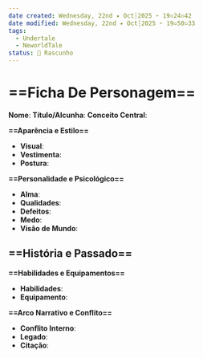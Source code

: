 ```yaml
---
date created: Wednesday, 22nd ✦ Oct┆2025 ➣ 19▫24▫42 
date modified: Wednesday, 22nd ✦ Oct┆2025 ➣ 19▫50▫33 
tags:
  - Undertale
  - NeworldTale
status: 📄 Rascunho
---
```

# ==Ficha De Personagem==
**Nome**: 
**Título/Alcunha**: 
**Conceito Central**: 

**==Aparência e Estilo==**
- **Visual**: 
- **Vestimenta**: 
- **Postura**: 

**==Personalidade e Psicológico==**
- **Alma**: 
- **Qualidades**: 
- **Defeitos**: 
- **Medo**: 
- **Visão de Mundo**: 

**==História e Passado==**
- 

**==Habilidades e Equipamentos==**
- **Habilidades**: 
- **Equipamento**: 

**==Arco Narrativo e Conflito==**
- **Conflito Interno**: 
- **Legado**: 
- **Citação**: 
